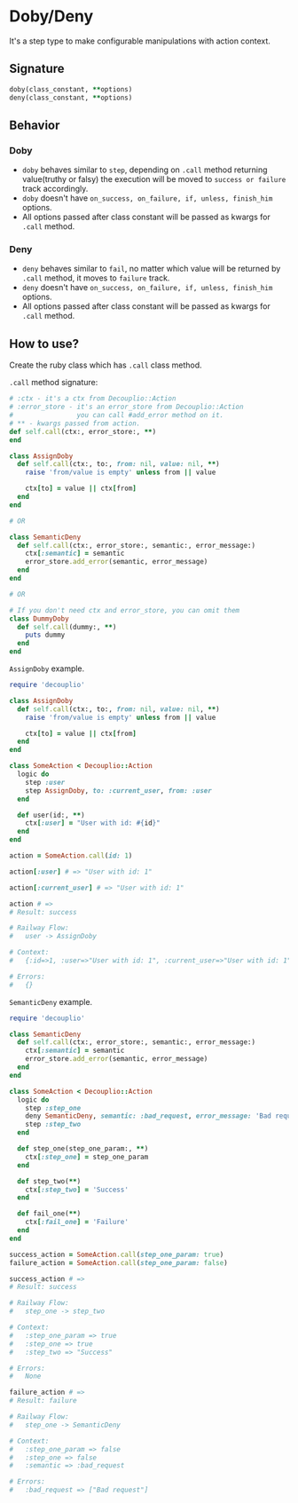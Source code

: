 # Doby/Deny

It's a step type to make configurable manipulations with action context.


## Signature

```ruby
doby(class_constant, **options)
deny(class_constant, **options)
```

## Behavior

### Doby

- `doby` behaves similar to `step`, depending on `.call` method returning value(truthy or falsy) the execution will be moved to `success or failure` track accordingly.
- `doby` doesn't have `on_success, on_failure, if, unless, finish_him` options.
- All options passed after class constant will be passed as kwargs for `.call` method.

### Deny
- `deny` behaves similar to `fail`, no matter which value will be returned by `.call` method, it moves to `failure` track.
- `deny` doesn't have `on_success, on_failure, if, unless, finish_him` options.
- All options passed after class constant will be passed as kwargs for `.call` method.


## How to use?

Create the ruby class which has `.call` class method.

`.call` method signature:
```ruby
# :ctx - it's a ctx from Decouplio::Action
# :error_store - it's an error_store from Decouplio::Action
#                you can call #add_error method on it.
# ** - kwargs passed from action.
def self.call(ctx:, error_store:, **)
end
```

```ruby
class AssignDoby
  def self.call(ctx:, to:, from: nil, value: nil, **)
    raise 'from/value is empty' unless from || value

    ctx[to] = value || ctx[from]
  end
end

# OR

class SemanticDeny
  def self.call(ctx:, error_store:, semantic:, error_message:)
    ctx[:semantic] = semantic
    error_store.add_error(semantic, error_message)
  end
end

# OR

# If you don't need ctx and error_store, you can omit them
class DummyDoby
  def self.call(dummy:, **)
    puts dummy
  end
end
```

`AssignDoby` example.
```ruby
require 'decouplio'

class AssignDoby
  def self.call(ctx:, to:, from: nil, value: nil, **)
    raise 'from/value is empty' unless from || value

    ctx[to] = value || ctx[from]
  end
end

class SomeAction < Decouplio::Action
  logic do
    step :user
    step AssignDoby, to: :current_user, from: :user
  end

  def user(id:, **)
    ctx[:user] = "User with id: #{id}"
  end
end

action = SomeAction.call(id: 1)

action[:user] # => "User with id: 1"

action[:current_user] # => "User with id: 1"

action # =>
# Result: success

# Railway Flow:
#   user -> AssignDoby

# Context:
#   {:id=>1, :user=>"User with id: 1", :current_user=>"User with id: 1"}

# Errors:
#   {}
```
`SemanticDeny` example.
```ruby
require 'decouplio'

class SemanticDeny
  def self.call(ctx:, error_store:, semantic:, error_message:)
    ctx[:semantic] = semantic
    error_store.add_error(semantic, error_message)
  end
end

class SomeAction < Decouplio::Action
  logic do
    step :step_one
    deny SemanticDeny, semantic: :bad_request, error_message: 'Bad request'
    step :step_two
  end

  def step_one(step_one_param:, **)
    ctx[:step_one] = step_one_param
  end

  def step_two(**)
    ctx[:step_two] = 'Success'
  end

  def fail_one(**)
    ctx[:fail_one] = 'Failure'
  end
end

success_action = SomeAction.call(step_one_param: true)
failure_action = SomeAction.call(step_one_param: false)

success_action # =>
# Result: success

# Railway Flow:
#   step_one -> step_two

# Context:
#   :step_one_param => true
#   :step_one => true
#   :step_two => "Success"

# Errors:
#   None

failure_action # =>
# Result: failure

# Railway Flow:
#   step_one -> SemanticDeny

# Context:
#   :step_one_param => false
#   :step_one => false
#   :semantic => :bad_request

# Errors:
#   :bad_request => ["Bad request"]
```
